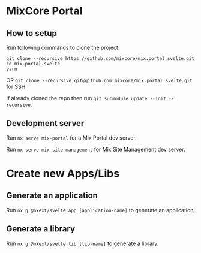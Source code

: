 # MixCore Portal
## How to setup
Run following commands to clone the project:

```
git clone --recursive https://github.com/mixcore/mix.portal.svelte.git
cd mix.portal.svelte
yarn
``` 

OR `git clone --recursive git@github.com:mixcore/mix.portal.svelte.git` for SSH.

If already cloned the repo then run `git submodule update --init --recursive`.

## Development server
Run `nx serve mix-portal` for a Mix Portal dev server.

Run `nx serve mix-site-management` for Mix Site Management dev server.

# Create new Apps/Libs
## Generate an application
Run `nx g @nxext/svelte:app [application-name]` to generate an application.

## Generate a library
Run `nx g @nxext/svelte:lib [lib-name]` to generate a library.
